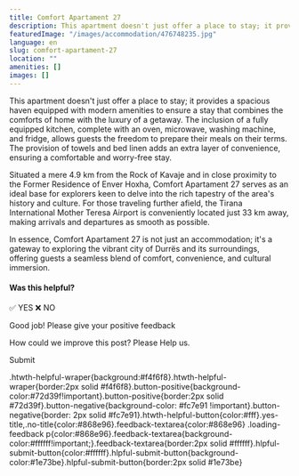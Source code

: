 ```yaml
---
title: Comfort Apartament 27
description: This apartment doesn't just offer a place to stay; it provides a spacious haven equipped with modern amenities to ensure a stay that combines the comforts of ho
featuredImage: "/images/accommodation/476748235.jpg"
language: en
slug: comfort-apartament-27
location: ""
amenities: []
images: []
---
```


This apartment doesn't just offer a place to stay; it provides a spacious haven equipped with modern amenities to ensure a stay that combines the comforts of home with the luxury of a getaway. The inclusion of a fully equipped kitchen, complete with an oven, microwave, washing machine, and fridge, allows guests the freedom to prepare their meals on their terms. The provision of towels and bed linen adds an extra layer of convenience, ensuring a comfortable and worry-free stay.

Situated a mere 4.9 km from the Rock of Kavaje and in close proximity to the Former Residence of Enver Hoxha, Comfort Apartament 27 serves as an ideal base for explorers keen to delve into the rich tapestry of the area's history and culture. For those traveling further afield, the Tirana International Mother Teresa Airport is conveniently located just 33 km away, making arrivals and departures as smooth as possible.

In essence, Comfort Apartament 27 is not just an accommodation; it's a gateway to exploring the vibrant city of Durrës and its surroundings, offering guests a seamless blend of comfort, convenience, and cultural immersion.

#### Was this helpful?

✅ YES ❌ NO

Good job! Please give your positive feedback

How could we improve this post? Please Help us.

Submit

.htwth-helpful-wraper{background:#f4f6f8}.htwth-helpful-wraper{border:2px solid #f4f6f8}.button-positive{background-color:#72d39f!important}.button-positive{border:2px solid #72d39f}.button-negative{background-color: #fc7e91 !important}.button-negative{border: 2px solid #fc7e91}.htwth-helpful-button{color:#fff}.yes-title,.no-title{color:#868e96}.feedback-textarea{color:#868e96} .loading-feedback p{color:#868e96}.feedback-textarea{background-color:#ffffff!important;}.feedback-textarea{border:2px solid #ffffff}.hlpful-submit-button{color:#ffffff}.hlpful-submit-button{background-color:#1e73be}.hlpful-submit-button{border:2px solid #1e73be}